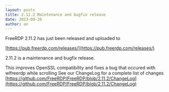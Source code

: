 ```yaml
---
layout: posts
title: 2.11.2 Maintenance and bugfix release
date: 2023-09-20
author: an
---
```


FreeRDP 2.11.2 has just been released and uploaded to

[https://pub.freerdp.com/releases/](https://pub.freerdp.com/releases/)


2.11.2 is a maintenance and bugfix release.

This improves OpenSSL compatibility and fixes a bug that occured with wlfreerdp while scrolling
See our ChangeLog for a complete list of changes [https://github.com/FreeRDP/FreeRDP/blob/2.11.2/ChangeLog](https://github.com/FreeRDP/FreeRDP/blob/2.11.2/ChangeLog)
